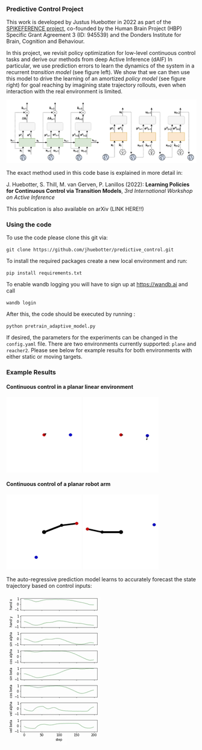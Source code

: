 ### Predictive Control Project
This work is developed by Justus Huebotter in 2022 as part of the <a href="https://spikeference.eu/">SPIKEFERENCE project</a>, co-founded by the Human Brain 
Project (HBP) Specific Grant Agreement 3 (ID: 945539) and the Donders Institute for Brain, Cognition and Behaviour. 

In this project, we revisit policy optimization for low-level continuous control tasks and derive our methods from deep Active Inference (dAIF) 
In particular, we use prediction errors to learn the dynamics of the system in a recurrent *transition model* (see figure left).
We show that we can then use this model to  drive the learning of an amortized *policy model* (see figure right) for goal reaching by imagining state trajectory rollouts, even when interaction with the real environment is limited.

<img src="figures/models.png" width="600" />

The exact method used in this code base is explained in more detail in:

J. Huebotter, S. Thill, M. van Gerven, P. Lanillos (2022): **Learning Policies for Continuous Control via
Transition Models**, *3rd International Workshop on Active Inference* 

This publication is also available on arXiv (LINK HERE!!)

### Using the code

To use the code please clone this git via:

`git clone https://github.com/jhuebotter/predictive_control.git`

To install the required packages create a new local environment and run:

`pip install requirements.txt`

To enable wandb logging you will have to sign up at https://wandb.ai and call

`wandb login`

After this, the code should be executed by running :

`python pretrain_adaptive_model.py`

If desired, the parameters for the experiments can be changed in the `config.yaml` file. 
There are two environments currently supported: `plane` and `reacher2`. 
Please see below for example results for both environments with either static or moving targets.

### Example Results

#### Continuous control in a planar linear environment

<img src="figures/plane_static.gif" width="200" height="200" /> <img src="figures/plane_move.gif" width="200" height="200" /> 

#### Continuous control of a planar robot arm

<img src="figures/reacher_static.gif" width="200" height="200" /> <img src="figures/reacher_move.gif" width="200" height="200" />

The auto-regressive prediction model learns to accurately forecast the state trajectory based on control inputs:

<img src="figures/reacher_predict.gif" width="250" height="400" />

